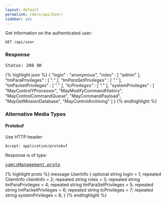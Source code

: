 ```yaml
---
layout: default
permalink: /docs/api/User/
sidebar: yes
---
```


Get information on the authenticated user:

    GET /api/user


### Response

<pre class="header">Status: 200 OK</pre>
{% highlight json %}
{
  "login" : "anonymous",
  "roles" : [ "admin" ],
  "tmParaPrivileges" : [ ".*" ],
  "tmParaSetPrivileges" : [ ".*" ],
  "tmPacketPrivileges" : [ ".*" ],
  "tcPrivileges" : [ ".*" ],
  "systemPrivileges" : [ "MayControlYProcessor", "MayModifyCommandHistory", "MayControlCommandQueue", "MayCommandPayload", "MayGetMissionDatabase", "MayControlArchiving" ]
}
{% endhighlight %}

### Alternative Media Types

#### Protobuf

Use HTTP header:

    Accept: application/protobuf
    
Response is of type:

<pre class="r header"><a href="/docs/api/yamcsManagement.proto/">yamcsManagement.proto</a></pre>
{% highlight proto %}
message UserInfo {
  optional string login = 1;
  repeated ClientInfo clientInfo = 2;
  repeated string roles = 3;
  repeated string tmParaPrivileges = 4;
  repeated string tmParaSetPrivileges = 5;
  repeated string tmPacketPrivileges = 6;
  repeated string tcPrivileges = 7;
  repeated string systemPrivileges = 8;
}
{% endhighlight %}
